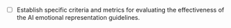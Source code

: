 - [ ] Establish specific criteria and metrics for evaluating the effectiveness of the AI emotional representation guidelines.